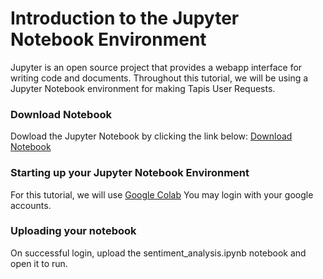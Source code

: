 Introduction to the Jupyter Notebook Environment
===================================================


Jupyter is an open source project that provides a webapp interface for writing code and documents. Throughout this tutorial, we will be using a Jupyter Notebook environment for making Tapis User Requests. 

### Download Notebook

Dowload the Jupyter Notebook by clicking the link below:
[Download Notebook](sentiment_analysis.ipynb)

### Starting up your Jupyter Notebook Environment

For this tutorial, we will use [Google Colab](https://colab.research.google.com) 
You may login with your google accounts.


### Uploading your notebook

On successful login, upload the sentiment_analysis.ipynb notebook and open it to run. 



